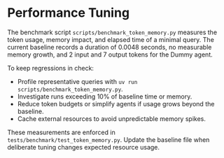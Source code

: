 # Performance Tuning

The benchmark script `scripts/benchmark_token_memory.py` measures the token
usage, memory impact, and elapsed time of a minimal query. The current baseline
records a duration of 0.0048 seconds, no measurable memory growth, and 2 input
and 7 output tokens for the Dummy agent.

To keep regressions in check:

- Profile representative queries with `uv run scripts/benchmark_token_memory.py`.
- Investigate runs exceeding 10% of baseline time or memory.
- Reduce token budgets or simplify agents if usage grows beyond the baseline.
- Cache external resources to avoid unpredictable memory spikes.

These measurements are enforced in `tests/benchmark/test_token_memory.py`. Update
the baseline file when deliberate tuning changes expected resource usage.

